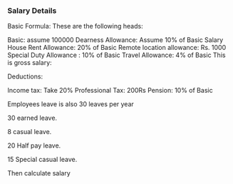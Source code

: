 ### Salary Details
Basic Formula:
These are the following heads:

Basic: assume 100000
Dearness Allowance: Assume 10% of Basic Salary
House Rent Allowance: 20% of Basic
Remote location allowance: Rs. 1000
Special Duty Allowance : 10% of Basic
Travel Allowance: 4% of Basic
This is gross salary:

Deductions:

Income tax: Take 20%
Professional Tax: 200Rs
Pension: 10% of Basic

Employees leave is also 30 leaves per year 

30 earned leave.

8 casual leave.

20 Half pay leave. 

15 Special casual leave. 

Then calculate salary